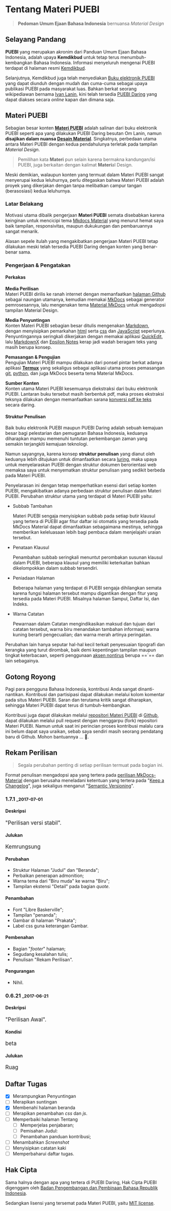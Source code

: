 

# Tentang Materi PUEBI

> **Pedoman Umum Ejaan Bahasa Indonesia** bernuansa _Material Design_

## Selayang Pandang

**PUEBI** yang merupakan akronim dari Panduan Umum Ejaan Bahasa Indonesia, adalah upaya **Kemdikbud** untuk tetap terus menumbuh-kembangkan Bahasa Indonesia. Informasi menyeluruh mengenai PUEBI terdapat di halaman resmi [Kemdikbud][1].

  [1]: http://badanbahasa.kemdikbud.go.id/lamanbahasa/

Selanjutnya, Kemdikbud juga telah menyediakan [Buku elektronik PUEBI][2] yang dapat diunduh dengan mudah dan cuma-cuma sebagai upaya publikasi PUEBI pada masyarakat luas. Bahkan berkat seorang wikipediawan bernama [Ivan Lanin][3], kini telah tersedia [PUEBI Daring][4] yang dapat diakses secara *online* kapan dan dimana saja.

  [2]: http://badanbahasa.kemdikbud.go.id/lamanbahasa/sites/default/files/PUEBI.pdf
  [3]: https://id.wikipedia.org/wiki/Ivan_Lanin
  [4]: https://ivanlanin.github.io/puebi/

## Materi PUEBI

Sebagian besar konten [**Materi PUEBI**][5] adalah salinan dari buku elektronik PUEBI seperti apa yang dilakukan PUEBI Daring besutan Om Lanin, namun **disajikan dalam nuansa [Desain Material][6]**. Singkatnya, perbedaan utama antara Materi PUEBI dengan kedua pendahulunya terletak pada tampilan _Material Design_.

  [5]: https://mughnimind.github.io/Materi-PUEBI/
  [6]: https://id.m.wikipedia.org/wiki/Desain_material

>Pemilihan kata **Materi** pun selain karena bermakna kandungan/isi PUEBI, juga berkaitan dengan kalimat <strong>Materi</strong>al Design.

Meski demikian, walaupun konten yang termuat dalam Materi PUEBI sangat menyerupai kedua leluhurnya, perlu ditegaskan bahwa Materi PUEBI adalah proyek yang dikerjakan dengan tanpa melibatkan campur tangan (berasosiasi) kedua leluhurnya.

### Latar Belakang

Motivasi utama dibalik pengerjaan **Materi PUEBI** semata disebabkan karena keinginan untuk mencicipi tema [Mkdocs Material][7] yang menurut hemat saya baik tampilan, responsivitas, maupun dukukungan dan pembaruannya sangat menarik.

  [7]: http://squidfunk.github.io/mkdocs-material/

Alasan sepele itulah yang mengakibatkan pengerjaan Materi PUEBI tetap dilakukan meski telah tersedia PUEBI Daring dengan konten yang benar-benar sama.

### Pengerjaan & Pengatakan

#### Perkakas

**Media Perilisan**  
Materi PUEBI dirilis ke ranah internet dengan memanfaatkan [halaman Github][8] sebagai naungan utamanya, kemudian memakai [MkDocs][9] sebagai generator pemrosesannya, lalu mengenakan tema [Material MkDocs][7] untuk mengadopsi tampilan Material Design.

  [8]: https://pages.github.com
  [9]: http://www.mkdocs.org


**Media Penyuntingan**  
Konten Materi PUEBI sebagian besar ditulis mengenakan [Markdown][10], dengan menyisipkan pemarkahan [html][11] serta [css][12] dan [JavaScript][13] seperlunya. Penyuntingannya seringkali dikerjakan dengan memakai aplikasi [QuickEdit][14], lalu [MarkdownX][15] dan [Epsilon Notes][16] kerap jadi wadah beragam teks yang masih berupa konsep.

  [10]: https://daringfireball.net/projects/markdown/
  [11]: https://id.wikipedia.org/wiki/HTML
  [12]: https://id.wikipedia.org/wiki/Cascading_Style_Sheets
  [13]: https://www.mathjax.org
  [14]: http://rhmsoft.com/?p=283
  [15]: https://github.com/Ryeeeeee/MarkdownX
  [16]: http://epsilon-k.blogspot.co.id/2016/09/epsilon-notes-for-markdown-commonmark.html

**Pemasangan & Pengujian**  
Pengujian Materi PUEBI mampu dilakukan dari ponsel pintar berkat adanya aplikasi [**Termux**][17] yang sekaligus sebagai aplikasi utama proses pemasangan [git][18], [python][19], dan juga MkDocs beserta tema Material MkDocs.

[17]: https://termux.com
[18]: https://id.wikipedia.org/wiki/Git
[19]: https://id.wikipedia.org/wiki/Python_(bahasa_pemrograman)

**Sumber Konten**  
Konten utama Materi PUEBI kesemuanya diekstraksi dari buku elektronik PUEBI. Lantaran buku tersebut masih berbentuk pdf, maka proses ekstraksi teksnya dilakukan dengan memanfaatkan sarana [konversi pdf ke teks][20] secara daring.

  [20]: http://go4convert.com

#### Struktur Penulisan

Baik buku elektronik PUEBI maupun PUEBI Daring adalah sebuah kemajuan besar bagi pelestarian dan pemugaran Bahasa Indonesia, keduanya diharapkan mampu memenuhi tuntutan perkembangan zaman yang semakin terjangkiti kemajuan teknologi.

Namun sayangnya, karena konsep **struktur penulisan** yang dianut oleh keduanya lebih ditujukan untuk dimanfaatkan secara [luring][21], maka upaya untuk menyelaraskan PUEBI dengan struktur dokumen berorientasi web memaksa saya untuk menyematkan struktur penulisan yang sedikit berbeda pada Materi PUEBI.

  [21]: https://id.m.wikipedia.org/wiki/Dalam_jaringan_dan_luar_jaringan

Penyelarasan ini dengan tetap memperhatikan esensi dari setiap konten PUEBI, mengakibatkan adanya perbedaan struktur penulisan dalam Materi PUEBI. Perubahan struktur utama yang terdapat di Materi PUEBI yaitu:

* Subbab Tambahan

    Materi PUEBI sengaja menyisipkan subbab pada setiap butir klausul yang tertera di PUEBI agar fitur daftar isi otomatis yang tersedia pada MkDocs Material dapat dimanfaatkan sebagaimana mestinya, sehingga memberikan keleluasaan lebih bagi pembaca dalam menjelajahi uraian tersebut.

* Penataan Klausul

    Penambahan subbab seringkali menuntut perombakan susunan klausul dalam PUEBI, beberapa klausul yang memiliki keterkaitan bahkan dikelompokkan dalam subbab tersendiri.

* Peniadaan Halaman

    Beberapa halaman yang terdapat di PUEBI sengaja dihilangkan semata karena fungsi halaman tersebut mampu digantikan dengan fitur yang tersedia pada Materi PUEBI. Misalnya halaman Sampul, Daftar Isi, dan Indeks.

* Warna Catatan

    Pewarnaan dalam Catatan mengindikasikan maksud dan tujuan dari catatan tersebut, warna biru menandakan tambahan informasi; warna kuning berarti pengecualian; dan warna merah artinya peringatan.

Perubahan lain hanya seputar hal-hal kecil terkait penyesuaian tipografi dan kerangka yang turut dirombak, baik demi kepentingan tampilan maupun tingkat keterbacaan, seperti penggunaan [aksen nontirus][22] berupa ==`== dan lain sebagainya.

  [22]: https://id.wikipedia.org/wiki/Aksen_nontirus

## Gotong Royong

Pagi para pengguna Bahasa Indonesia, kontribusi Anda sangat dinanti-nantikan. Kontribusi dan partisipasi dapat dilakukan melalui kolom komentar pada situs Materi PUEBI. Saran dan terutama kritik sangat diharapkan, sehingga Materi PUEBI dapat terus di tumbuh-kembangkan.

Kontribusi juga dapat dilakukan melalui [repositori Materi PUEBI][23] di [Github][24], dapat dilakukan melalui pull request dengan menggarpu (fork) repositori Materi PUEBI. Namun untuk saat ini perincian proses kontribusi malalu cara ini belum dapat saya uraikan, sebab saya sendiri masih seorang pendatang baru di Github. Mohon bantuannya ... :pray:.

  [23]: https://github.com/mughnimind/Materi-PUEBI
  [24]: https://github.com

## Rekam Perilisan

>Segala perubahan penting di setiap perilisan termuat pada bagian ini.

Format penulisan mengadopsi apa yang tertera pada [perilisan MkDocs-Material](http://squidfunk.github.io/mkdocs-material/release-notes/#changelog) dengan berusaha meneladani ketentuan yang tertera pada "[Keep a Changelog](http://keepachangelog.com/en/1.0.0/)", juga sekaligus menganut "[Semantic Versioning](http://semver.org/spec/v2.0.0.html)".

### 1.7.1 <small>_2017-07-01</small>

#### Deskripsi

<big>"Perilisan versi stabil".</big>

#### Julukan

<big>Kemrungsung</big>

#### Perubahan

* Struktur Halaman "Judul" dan "Beranda";  
* Perbaikan penerapan admonition;  
* Warna tema dari "Biru muda" ke warna "Biru";  
* Tampilan ekstensi "Detail" pada bagian *quote*.

#### Penambahan

* Font "Libre Baskerville";  
* Tampilan "penanda";  
* Gambar di halaman "Prakata";  
* Label css guna keterangan Gambar.

#### Pembenahan

* Bagian "*footer*" halaman;  
* Segudang kesalahan tulis;  
* Penulisan "Rekam Perilisan".

#### Pengurangan

* Nihil.

### 0.6.21 <small>_2017-06-21</small>

#### Deskripsi

<big>"Perilisan Awal".</big>

#### Kondisi

<big>beta</big>

#### Julukan

<big>Ruag</big>

## Daftar Tugas

* [x] Merampungkan Penyuntingan
* [ ] Merapikan suntingan
* [x] Membenahi halaman beranda
* [ ] Merapikan penambahan *css* dan *js*.
* [ ] Memperbaiki halaman Tentang
    * [ ] Memperjelas penjabaran;
    * [ ] Pemisahan Judul:
    * [ ] Penambahan panduan kontribusi;
* [ ] Menambahkan _Screenshot_
* [ ] Menyisipkan catatan kaki
* [ ] Memperbaharui daftar tugas.

## Hak Cipta

Sama halnya dengan apa yang tertera di PUEBI Daring,  Hak Cipta PUEBI digenggam oleh [Badan Pengembangan dan Pembinaan Bahasa Republik Indonesia][1].

Sedangkan lisensi yang tersemat pada Materi PUEBI, yaitu [MIT license][25].

[25]: https://github.com/mughnimind/Materi-PUEBI/blob/master/LICENSE.md


